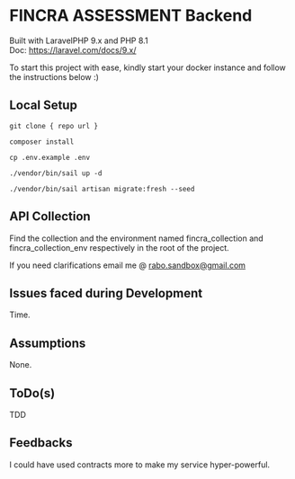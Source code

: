 # FINCRA ASSESSMENT Backend
Built with LaravelPHP 9.x and PHP 8.1<br />
Doc: https://laravel.com/docs/9.x/<br />

To start this project with ease, kindly start your docker instance and follow the instructions below :)

## Local Setup

```
git clone { repo url }

composer install

cp .env.example .env

./vendor/bin/sail up -d

./vendor/bin/sail artisan migrate:fresh --seed

```

## API Collection
Find the collection and the environment named fincra_collection and fincra_collection_env respectively in the root of the project.

If you need clarifications email me @ rabo.sandbox@gmail.com

## Issues faced during Development
Time.
## Assumptions
None.
## ToDo(s)
TDD 
## Feedbacks
I could have used contracts more to make my service hyper-powerful.

